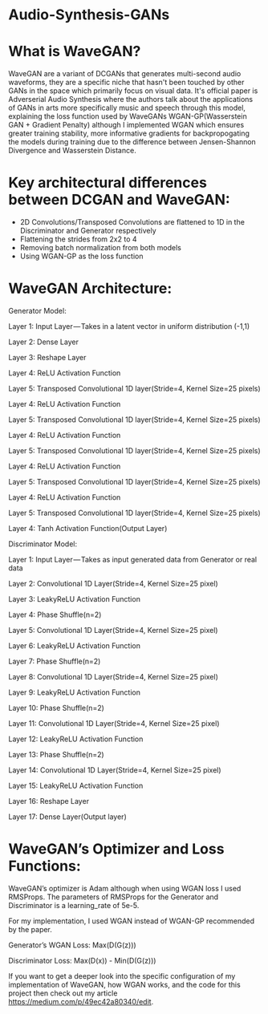 # Audio-Synthesis-GANs

# What is WaveGAN?

WaveGAN are a variant of DCGANs that generates multi-second audio waveforms, they are a specific niche that hasn't been touched by other GANs in the space which primarily focus on visual data. It's official paper is Adverserial Audio Synthesis where the authors talk about the applications of GANs in arts more specifically music and speech through this model, explaining the loss function used by WaveGANs WGAN-GP(Wasserstein GAN + Gradient Penalty) although I implemented WGAN which ensures greater training stability, more informative gradients for backpropogating the models during training due to the difference between Jensen-Shannon Divergence and Wasserstein Distance.

# Key architectural differences between DCGAN and WaveGAN:
- 2D Convolutions/Transposed Convolutions are flattened to 1D in the Discriminator and Generator respectively
- Flattening the strides from 2x2 to 4
- Removing batch normalization from both models
- Using WGAN-GP as the loss function

# WaveGAN Architecture:

Generator Model:

Layer 1: Input Layer — Takes in a latent vector in uniform distribution (-1,1)

Layer 2: Dense Layer 

Layer 3: Reshape Layer

Layer 4: ReLU Activation Function

Layer 5: Transposed Convolutional 1D layer(Stride=4, Kernel Size=25 pixels)

Layer 4: ReLU Activation Function

Layer 5: Transposed Convolutional 1D layer(Stride=4, Kernel Size=25 pixels)

Layer 4: ReLU Activation Function

Layer 5: Transposed Convolutional 1D layer(Stride=4, Kernel Size=25 pixels)

Layer 4: ReLU Activation Function

Layer 5: Transposed Convolutional 1D layer(Stride=4, Kernel Size=25 pixels)

Layer 4: ReLU Activation Function

Layer 5: Transposed Convolutional 1D layer(Stride=4, Kernel Size=25 pixels)

Layer 4: Tanh Activation Function(Output Layer)

Discriminator Model:

Layer 1: Input Layer — Takes as input generated data from Generator or real data

Layer 2: Convolutional 1D Layer(Stride=4, Kernel Size=25 pixel)

Layer 3: LeakyReLU Activation Function

Layer 4: Phase Shuffle(n=2)

Layer 5: Convolutional 1D Layer(Stride=4, Kernel Size=25 pixel)

Layer 6: LeakyReLU Activation Function

Layer 7: Phase Shuffle(n=2)

Layer 8: Convolutional 1D Layer(Stride=4, Kernel Size=25 pixel)

Layer 9: LeakyReLU Activation Function

Layer 10: Phase Shuffle(n=2)

Layer 11: Convolutional 1D Layer(Stride=4, Kernel Size=25 pixel)

Layer 12: LeakyReLU Activation Function

Layer 13: Phase Shuffle(n=2)

Layer 14: Convolutional 1D Layer(Stride=4, Kernel Size=25 pixel)

Layer 15: LeakyReLU Activation Function

Layer 16: Reshape Layer

Layer 17: Dense Layer(Output layer)

# WaveGAN’s Optimizer and Loss Functions:
WaveGAN’s optimizer is Adam although when using WGAN loss I used RMSProps. The parameters of RMSProps for the Generator and Discriminator is a learning_rate of 5e-5. 

For my implementation, I used WGAN instead of WGAN-GP recommended by the paper.

Generator’s WGAN Loss: Max(D(G(z)))

Discriminator Loss: Max(D(x)) - Min(D(G(z)))

If you want to get a deeper look into the specific configuration of my implementation of WaveGAN, how WGAN works, and the code for this project then check out my article https://medium.com/p/49ec42a80340/edit.
